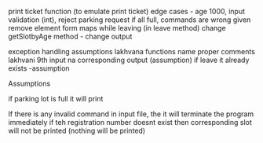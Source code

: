 print ticket function (to emulate print ticket)
edge cases - age 1000, input validation (int), reject parking request if all full, commands are wrong given
remove element form maps while leaving (in leave method)
change getSlotbyAge method - change output



exception handling
assumptions lakhvana
functions name proper
comments lakhvani
9th input na corresponding output (assumption)
if leave it already exists -assumption

Assumptions

if parking lot is full it will print

If there is any invalid command in input file, the it will terminate the program immediately
if teh registration number doesnt exist then corresponding slot will not be printed (nothing will be printed)

